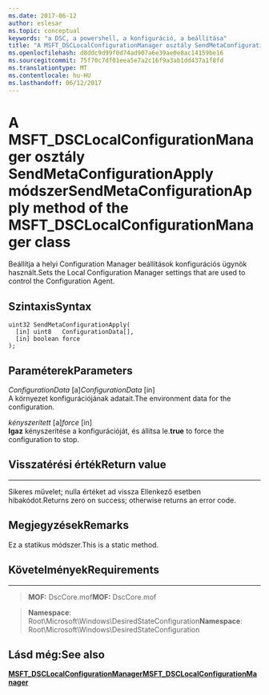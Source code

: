 ```yaml
---
ms.date: 2017-06-12
author: eslesar
ms.topic: conceptual
keywords: "a DSC, a powershell, a konfiguráció, a beállítása"
title: "A MSFT_DSCLocalConfigurationManager osztály SendMetaConfigurationApply módszer"
ms.openlocfilehash: d8ddc9d99f0d74ad907a6e39ae0e8ac14159be16
ms.sourcegitcommit: 75f70c7df01eea5e7a2c16f9a3ab1dd437a1f8fd
ms.translationtype: MT
ms.contentlocale: hu-HU
ms.lasthandoff: 06/12/2017
---
```

# <a name="sendmetaconfigurationapply-method-of-the-msftdsclocalconfigurationmanager-class"></a><span data-ttu-id="b6bd8-103">A MSFT_DSCLocalConfigurationManager osztály SendMetaConfigurationApply módszer</span><span class="sxs-lookup"><span data-stu-id="b6bd8-103">SendMetaConfigurationApply method of the MSFT_DSCLocalConfigurationManager class</span></span>

<span data-ttu-id="b6bd8-104">Beállítja a helyi Configuration Manager beállítások konfigurációs ügynök használt.</span><span class="sxs-lookup"><span data-stu-id="b6bd8-104">Sets the Local Configuration Manager settings that are used to control the Configuration Agent.</span></span>

<a name="syntax"></a><span data-ttu-id="b6bd8-105">Szintaxis</span><span class="sxs-lookup"><span data-stu-id="b6bd8-105">Syntax</span></span>
------

```mof
uint32 SendMetaConfigurationApply(
  [in] uint8   ConfigurationData[],
  [in] boolean force
);
```

<a name="parameters"></a><span data-ttu-id="b6bd8-106">Paraméterek</span><span class="sxs-lookup"><span data-stu-id="b6bd8-106">Parameters</span></span>
----------

<span data-ttu-id="b6bd8-107">*ConfigurationData* \[a\]</span><span class="sxs-lookup"><span data-stu-id="b6bd8-107">*ConfigurationData* \[in\]</span></span>  
<span data-ttu-id="b6bd8-108">A környezet konfigurációjának adatait.</span><span class="sxs-lookup"><span data-stu-id="b6bd8-108">The environment data for the configuration.</span></span>

<span data-ttu-id="b6bd8-109">*kényszerített* \[a\]</span><span class="sxs-lookup"><span data-stu-id="b6bd8-109">*force* \[in\]</span></span>  
<span data-ttu-id="b6bd8-110">**Igaz** kényszerítése a konfigurációját, és állítsa le.</span><span class="sxs-lookup"><span data-stu-id="b6bd8-110">**true** to force the configuration to stop.</span></span>

## <a name="return-value"></a><span data-ttu-id="b6bd8-111">Visszatérési érték</span><span class="sxs-lookup"><span data-stu-id="b6bd8-111">Return value</span></span>
------------

<span data-ttu-id="b6bd8-112">Sikeres művelet; nulla értéket ad vissza Ellenkező esetben hibakódot.</span><span class="sxs-lookup"><span data-stu-id="b6bd8-112">Returns zero on success; otherwise returns an error code.</span></span>

## <a name="remarks"></a><span data-ttu-id="b6bd8-113">Megjegyzések</span><span class="sxs-lookup"><span data-stu-id="b6bd8-113">Remarks</span></span>

<span data-ttu-id="b6bd8-114">Ez a statikus módszer.</span><span class="sxs-lookup"><span data-stu-id="b6bd8-114">This is a static method.</span></span>

## <a name="requirements"></a><span data-ttu-id="b6bd8-115">Követelmények</span><span class="sxs-lookup"><span data-stu-id="b6bd8-115">Requirements</span></span>
------------
><span data-ttu-id="b6bd8-116">**MOF:** DscCore.mof</span><span class="sxs-lookup"><span data-stu-id="b6bd8-116">**MOF:** DscCore.mof</span></span>

><span data-ttu-id="b6bd8-117">**Namespace**: Root\Microsoft\Windows\DesiredStateConfiguration</span><span class="sxs-lookup"><span data-stu-id="b6bd8-117">**Namespace**: Root\Microsoft\Windows\DesiredStateConfiguration</span></span>


## <a name="see-also"></a><span data-ttu-id="b6bd8-118">Lásd még:</span><span class="sxs-lookup"><span data-stu-id="b6bd8-118">See also</span></span>


[<span data-ttu-id="b6bd8-119">**MSFT_DSCLocalConfigurationManager**</span><span class="sxs-lookup"><span data-stu-id="b6bd8-119">**MSFT_DSCLocalConfigurationManager**</span></span>](msft-dsclocalconfigurationmanager.md)


 

 



